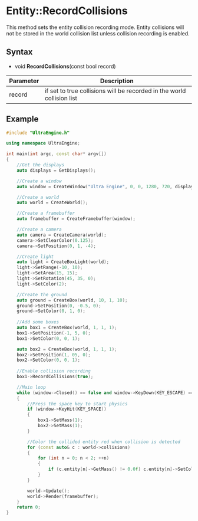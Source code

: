 # Entity::RecordCollisions

This method sets the entity collision recording mode. Entity collisions will not be stored in the world collision list unless collision recording is enabled.

## Syntax

- void **RecordCollisions**(const bool record)

| Parameter | Description |
|---|---|
| record | if set to true collisions will be recorded in the world collision list |

## Example

```c++
#include "UltraEngine.h"

using namespace UltraEngine;

int main(int argc, const char* argv[])
{
    //Get the displays
    auto displays = GetDisplays();

    //Create a window
    auto window = CreateWindow("Ultra Engine", 0, 0, 1280, 720, displays[0], WINDOW_CENTER | WINDOW_TITLEBAR);

    //Create a world
    auto world = CreateWorld();

    //Create a framebuffer
    auto framebuffer = CreateFramebuffer(window);

    //Create a camera    
    auto camera = CreateCamera(world);
    camera->SetClearColor(0.125);
    camera->SetPosition(0, 1, -4);

    //Create light
    auto light = CreateBoxLight(world);
    light->SetRange(-10, 10);
    light->SetArea(15, 15);
    light->SetRotation(45, 35, 0);
    light->SetColor(2);

    //Create the ground
    auto ground = CreateBox(world, 10, 1, 10);
    ground->SetPosition(0, -0.5, 0);
    ground->SetColor(0, 1, 0);
    
    //Add some boxes
    auto box1 = CreateBox(world, 1, 1, 1);
    box1->SetPosition(-1, 5, 0);
    box1->SetColor(0, 0, 1);

    auto box2 = CreateBox(world, 1, 1, 1);
    box2->SetPosition(1, 05, 0);
    box2->SetColor(0, 0, 1);
    
    //Enable collision recording
    box1->RecordCollisions(true);

    //Main loop
    while (window->Closed() == false and window->KeyDown(KEY_ESCAPE) == false)
    {
        //Press the space key to start physics
        if (window->KeyHit(KEY_SPACE))
        {
            box1->SetMass(1);
            box2->SetMass(1);
        }

        //Color the collided entity red when collision is detected
        for (const auto& c : world->collisions)
        {
            for (int n = 0; n < 2; ++n)
            {
                if (c.entity[n]->GetMass() != 0.0f) c.entity[n]->SetColor(1, 0, 0);
            }
        }

        world->Update();
        world->Render(framebuffer);
    }
    return 0;
}
```
